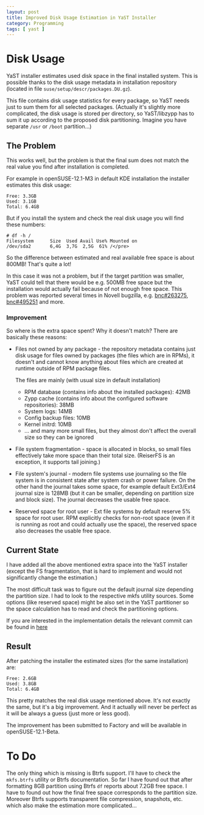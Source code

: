 ```yaml
---
layout: post
title: Improved Disk Usage Estimation in YaST Installer
category: Programming
tags: [ yast ]
---
```


# Disk Usage

YaST installer estimates used disk space in the final installed system. This is
possible thanks to the disk usage metadata in installation repository (located
in file `suse/setup/descr/packages.DU.gz`).

This file contains disk usage statistics for every package, so YaST needs just
to sum them for all selected packages. (Actually it's slightly more complicated,
the disk usage is stored per directory, so YaST/libzypp has to sum it up
according to the proposed disk partitioning. Imagine you have separate `/usr` or
`/boot` partition...)  

## The Problem

This works well, but the problem is that the final sum does not match the real
value you find after installation is completed.  

For example in openSUSE-12.1-M3 in default KDE installation the installer
estimates this disk usage:  

```
Free: 3.3GB  
Used: 3.1GB  
Total: 6.4GB
```

But if you install the system and check the real disk usage you will find these
numbers:  

```
# df -h /  
Filesystem      Size  Used Avail Use% Mounted on  
/dev/sda2       6,4G  3,7G  2,5G  61% /</pre>
```

So the difference between estimated and real available free space is about
800MB! That's quite a lot!

In this case it was not a problem, but if the target partition was smaller, YaST
could tell that there would be e.g. 500MB free space but the installation would
actually fail because of not enough free space. This problem was reported
several times in Novell bugzilla, e.g.
[bnc#263275](https://bugzilla.novell.com/show_bug.cgi?id=263275),
[bnc#495251](https://bugzilla.novell.com/show_bug.cgi?id=495251) and more.

### Improvement

So where is the extra space spent? Why it doesn't match? There are basically
these reasons:  

* Files not owned by any package - the repository metadata contains just disk
  usage for files owned by packages (the files which are in RPMs), it doesn't
  and cannot know anything about files which are created at runtime outside of
  RPM package files.  

  The files are mainly (with usual size in default installation)  

  * RPM database (contains info about the installed packages): 42MB
  * Zypp cache (contains info about the configured software repositories): 38MB
  * System logs: 14MB
  * Config backup files: 10MB
  * Kernel initrd: 10MB
  * ... and many more small files, but they almost don't affect the overall size
    so they can be ignored


* File system fragmentation - space is allocated in blocks, so small files
  effectively take more space than their total size. (ReiserFS is an
  exception, it supports tail joining.)

* File system's journal - modern file systems use journaling so the file system
  is in consistent state after system crash or power failure. On the other hand
  the journal takes some space, for example default Ext3/Ext4 journal size is
  128MB (but it can be smaller, depending on partition size and block size). The
  journal decreases the usable free space.

* Reserved space for root user - Ext file systems by default reserve 5% space
  for root user. RPM explicitly checks for non-root space (even if it is running
  as root and could actually use the space), the reserved space also decreases
  the usable free space.

## Current State

I have added all the above mentioned extra space into the YaST installer (except
the FS fragmentation, that is hard to implement and would not significantly
change the estimation.)  

The most difficult task was to figure out the default journal size depending the
partition size. I had to look to the respective mkfs utility sources. Some
options (like reserved space) might be also set in the YaST partitioner so the
space calculation has to read and check the partitioning options.  

If you are interested in the implementation details the relevant commit can be
found in
[here](http://lists.opensuse.org/yast-commit/2011-08/msg00377.html)  

## Result

After patching the installer the estimated sizes (for the same installation) are:  

```
Free: 2.6GB  
Used: 3.8GB  
Total: 6.4GB
```

This pretty matches the real disk usage mentioned above. It's not exactly the
same, but it's a big improvement. And it actually will never be perfect as it
will be always a guess (just more or less good).  

The improvement has been submitted to Factory and will be available in
openSUSE-12.1-Beta.  

# To Do

The only thing which is missing is Btrfs support. I'll have to check the
`mkfs.btrfs` utility or Btrfs documentation. So far I have found out that after
formatting 8GB partition using Btrfs `df` reports about 7.2GB free space. I have
to found out how the final free space corresponds to the partition size.
Moreover Btrfs supports transparent file compression, snapshots, etc. which also
make the estimation more complicated...
